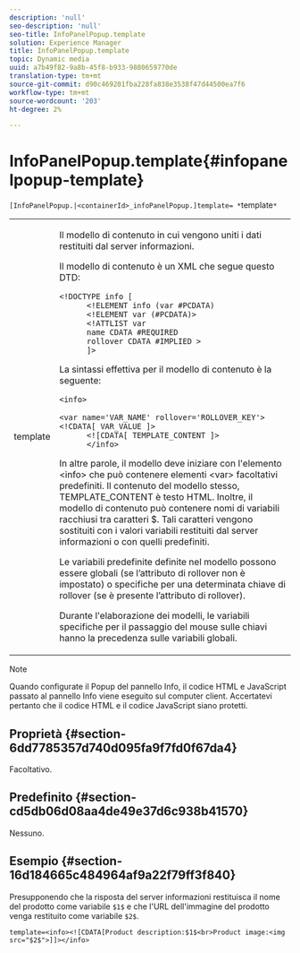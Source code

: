 ```yaml
---
description: 'null'
seo-description: 'null'
seo-title: InfoPanelPopup.template
solution: Experience Manager
title: InfoPanelPopup.template
topic: Dynamic media
uuid: a7b49f82-9a8b-45f8-b933-9880659770de
translation-type: tm+mt
source-git-commit: d90c469201fba228fa838e3538f47d44500ea7f6
workflow-type: tm+mt
source-wordcount: '203'
ht-degree: 2%

---
```



# InfoPanelPopup.template{#infopanelpopup-template}

`[InfoPanelPopup.|<containerId>_infoPanelPopup.]template= *`template`*`

<table id="table_A6B1B446A7AE4A4A8B552C07EC88E518"> 
 <tbody> 
  <tr> 
   <td> <p> <span class="codeph"><span class="varname"> template</span></span> </p> </td> 
   <td> <p>Il modello di contenuto in cui vengono uniti i dati restituiti dal server informazioni. </p> <p>Il modello di contenuto è un XML che segue questo DTD: </p> <p> <code>&lt;!DOCTYPE&nbsp;info&nbsp;[
      &lt;!ELEMENT&nbsp;info&nbsp;(var&nbsp;#PCDATA)
      &lt;!ELEMENT&nbsp;var&nbsp;(#PCDATA)&gt;
      &lt;!ATTLIST&nbsp;var&nbsp;
      name&nbsp;CDATA&nbsp;#REQUIRED
      rollover&nbsp;CDATA&nbsp;#IMPLIED&nbsp;&gt;
      ]&gt;</code> </p> <p>La sintassi effettiva per il modello di contenuto è la seguente: </p> <p> <code>&lt;info&gt;
      &lt;var&nbsp;name='VAR_NAME'&nbsp;rollover='ROLLOVER_KEY'&gt;&lt;!CDATA[&nbsp;VAR_VALUE&nbsp;]&gt;
      &lt;![CDATA[&nbsp;TEMPLATE_CONTENT&nbsp;]&gt;
      &lt;/info&gt;</code> </p> <p>In altre parole, il modello deve iniziare con l'elemento <span class="codeph"> &lt;info&gt;</span> che può contenere elementi <span class="codeph"> &lt;var&gt;</span> facoltativi predefiniti. Il contenuto del modello stesso, <span class="codeph"> TEMPLATE_CONTENT</span> è testo HTML. Inoltre, il modello di contenuto può contenere nomi di variabili racchiusi tra caratteri <span class="codeph"> $</span>. Tali caratteri vengono sostituiti con i valori variabili restituiti dal server informazioni o con quelli predefiniti. </p> <p>Le variabili predefinite definite nel modello possono essere globali (se l’attributo di rollover non è impostato) o specifiche per una determinata chiave di rollover (se è presente l’attributo di rollover). </p> <p>Durante l'elaborazione dei modelli, le variabili specifiche per il passaggio del mouse sulle chiavi hanno la precedenza sulle variabili globali. </p> </td> 
  </tr> 
 </tbody> 
</table>

>[!NOTE]
>
>Quando configurate il Popup del pannello Info, il codice HTML e JavaScript passato al pannello Info viene eseguito sul computer client. Accertatevi pertanto che il codice HTML e il codice JavaScript siano protetti.

## Proprietà {#section-6dd7785357d740d095fa9f7fd0f67da4}

Facoltativo.

## Predefinito {#section-cd5db06d08aa4de49e37d6c938b41570}

Nessuno.

## Esempio {#section-16d184665c484964af9a22f79ff3f840}

Presupponendo che la risposta del server informazioni restituisca il nome del prodotto come variabile `$1$` e che l&#39;URL dell&#39;immagine del prodotto venga restituito come variabile `$2$`.

`template=<info><![CDATA[Product description:$1$<br>Product image:<img src="$2$">]]></info>`
